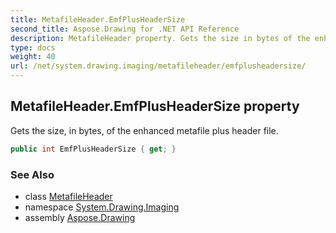 ```yaml
---
title: MetafileHeader.EmfPlusHeaderSize
second_title: Aspose.Drawing for .NET API Reference
description: MetafileHeader property. Gets the size in bytes of the enhanced metafile plus header file
type: docs
weight: 40
url: /net/system.drawing.imaging/metafileheader/emfplusheadersize/
---
```

## MetafileHeader.EmfPlusHeaderSize property

Gets the size, in bytes, of the enhanced metafile plus header file.

```csharp
public int EmfPlusHeaderSize { get; }
```

### See Also

* class [MetafileHeader](../)
* namespace [System.Drawing.Imaging](../../metafileheader/)
* assembly [Aspose.Drawing](../../../)


